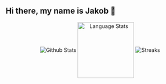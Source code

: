 ## Hi there, my name is Jakob 👋 

<div align="center">
  <img align="center" alt="Github Stats" src="https://github-readme-stats.vercel.app/api?username=jakobfriedl&count_private=true&show_icons=true&theme=rose_pine&hide_border=true&border_radius=10&bg_color=0d1117&hide=issues,contribs&hide_title=true"/>
  
 <img align="center" src="https://github-readme-stats.vercel.app/api/top-langs?locale=en&hide_title=false&layout=compact&card_width=320&langs_count=5&theme=rose_pine&hide_border=true&username=jakobfriedl&border_radius=10&bg_color=0d1117&hide=issues,contribs" height="150" alt="Language Stats"/>
  
  <img align="center" alt="Streaks" src="https://github-readme-streak-stats.herokuapp.com?user=jakobfriedl&hide_border=true&date_format=M%20j%5B%2C%20Y%5D&background=0D1117&stroke=9CCFD8&ring=9CCFD8&sideNums=9CCFD8&currStreakNum=ebbcba&sideLabels=ebbcba&currStreakLabel=ebbcba&fire=ebbcba&dates=E0DEF4"/>
</div>
